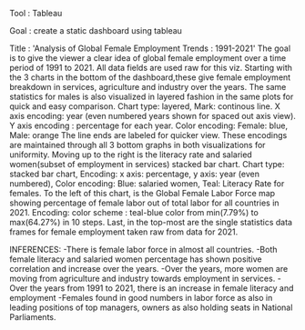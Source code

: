 Tool : Tableau

Goal : create a static dashboard using tableau

Title : 'Analysis of Global Female Employment Trends : 1991-2021'
The goal is to give the viewer a clear idea of global female employment over a time period of 1991 to 2021. All data fields are used raw for this viz. Starting with the 3 charts in the bottom of the dashboard,these give female employment breakdown in services, agriculture and industry over the years. The same statistics for males is also visualized in layered fashion in the same plots for quick and easy comparison. Chart type: layered, Mark: continous line. X axis encoding: year (even numbered years shown for spaced out axis view). Y axis encoding : percentage for each year. Color encoding: Female: blue, Male: orange The line ends are labeled for quicker view. These encodings are maintained through all 3 bottom graphs in both visualizations for uniformity. Moving up to the right is the literacy rate and salaried women(subset of employment in services) stacked bar chart. Chart type: stacked bar chart, Encoding: x axis: percentage, y axis: year (even numbered), Color encoding: Blue: salaried women, Teal: Literacy Rate for females. To the left of this chart, is the Global Female Labor Force map showing percentage of female labor out of total labor for all countries in 2021. Encoding: color scheme : teal-blue color from min(7.79%) to max(64.27%) in 10 steps. Last, in the top-most are the single statistics data frames for female employment taken raw from data for 2021. 

INFERENCES: 
-There is female labor force in almost all countries.
-Both female literacy and salaried women percentage has shown positive correlation and increase over the years.
-Over the years, more women are moving from agriculture and industry towards employment in services.
-Over the years from 1991 to 2021, there is an increase in female literacy and employment
-Females found in good numbers in labor force as also in leading positions of top managers, owners as also holding seats in National Parliaments. 


